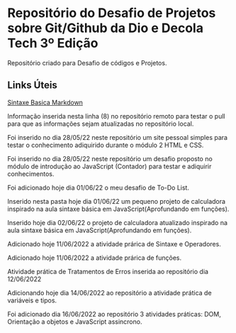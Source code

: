 # Repositório do Desafio de Projetos sobre Git/Github da Dio e Decola Tech 3º Edição
Repositório criado para Desafio de códigos e Projetos.


## Links Úteis
[Sintaxe  Basica Markdown](https://www.markdownguide.org/basic-syntax/)

Informação inserida nesta linha (8) no repositório remoto para testar o pull para que as informações sejam atualizadas no repositório local.

Foi inserido no dia 28/05/22 neste repositório um site pessoal simples para testar o conhecimento adiquirido durante o módulo 2 HTML e CSS.

Foi inserido no dia 28/05/22 neste repositório um desafio proposto no módulo de introdução ao JavaScript (Contador) para testar e adiquirir conhecimentos.

Foi adicionado hoje dia 01/06/22 o meu desafio de To-Do List.

Inserido nesta pasta hoje dia 01/06/22 um pequeno projeto de calculadora inspirado na aula sintaxe básica em JavaScript(Aprofundando em funções).

Inserido hoje dia 02/06/22 o projeto de calculadora atualizado inspirado na aula sintaxe básica em JavaScript(Aprofundando em funções).

Adicionado hoje 11/06/2022 a atividade prárica de Sintaxe e Operadores.


Adicionado hoje 11/06/2022 a atividade prárica de funções.

Atividade prática de Tratamentos de Erros inserida ao repositório dia 12/06/2022

Adicionando hoje dia 14/06/2022 ao repositório a atividade prática de variáveis e tipos.

Foi adicionado dia 16/06/2022 ao repositório 3 atividades práticas: DOM,  Orientação a objetos e JavaScript assincrono.




